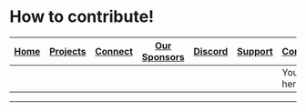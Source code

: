 # How to contribute!
| [Home](README.md) | [Projects](PROJECTS.md) | [Connect](CONNECT.md) | [Our Sponsors](SPONSORS.md) | [Discord](DISCORD.md) | [Support](SUPPORT.md) | [Contribute](CONTRIBUTE.md) | [Our GitHub](github.com/josephworks) |
|-------------------|-------------------------|-----------------------|-----------------------------|-----------------------|-----------------------|-----------------------------|--------------------------------------|
||||||| You are here!     |                         |                       |                             |                       |                       |                             |                                      |
------
